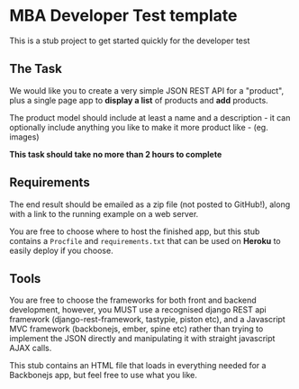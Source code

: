 # MBA Developer Test template

This is a stub project to get started quickly for the developer test

## The Task

We would like you to create a very simple JSON REST API for a "product", plus a single page app to **display a list** of products and **add** products.

The product model should include at least a name and a description - it can optionally include anything you like to make it more product like - (eg. images)

**This task should take no more than 2 hours to complete**

## Requirements

The end result should be emailed as a zip file (not posted to GitHub!), along with a link to the running example on a web server.

You are free to choose where to host the finished app, but this stub contains a `Procfile` and `requirements.txt` that can be used on **Heroku** to easily deploy if you choose.

## Tools

You are free to choose the frameworks for both front and backend development, however, you MUST use a recognised django REST api framework (django-rest-framework, tastypie, piston etc), and a Javascript MVC framework (backbonejs, ember, spine etc) rather than trying to implement the JSON directly and manipulating it with straight javascript AJAX calls.

This stub contains an HTML file that loads in everything needed for a Backbonejs app, but feel free to use what you like.
